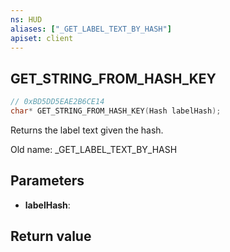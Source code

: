 ```yaml
---
ns: HUD
aliases: ["_GET_LABEL_TEXT_BY_HASH"]
apiset: client
---
```

## GET_STRING_FROM_HASH_KEY

```c
// 0xBD5DD5EAE2B6CE14
char* GET_STRING_FROM_HASH_KEY(Hash labelHash);
```

Returns the label text given the hash.

Old name: _GET_LABEL_TEXT_BY_HASH

## Parameters
* **labelHash**:

## Return value

